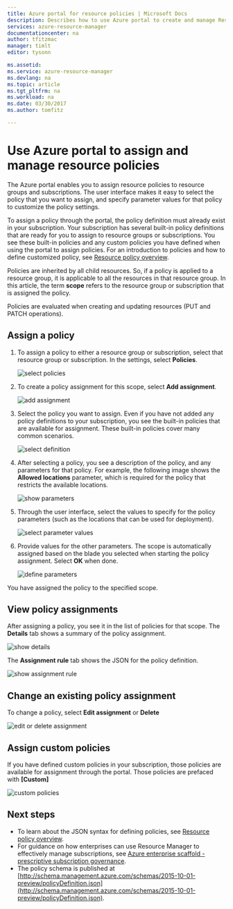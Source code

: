 ```yaml
---
title: Azure portal for resource policies | Microsoft Docs
description: Describes how to use Azure portal to create and manage Resource Manager policies. Policies can be applied at the subscription or resource groups.
services: azure-resource-manager
documentationcenter: na
author: tfitzmac
manager: timlt
editor: tysonn

ms.assetid: 
ms.service: azure-resource-manager
ms.devlang: na
ms.topic: article
ms.tgt_pltfrm: na
ms.workload: na
ms.date: 03/30/2017
ms.author: tomfitz

---
```

# Use Azure portal to assign and manage resource policies
The Azure portal enables you to assign resource policies to resource groups and subscriptions. The user interface makes it easy to select the policy that you want to assign, and specify parameter values for that policy to customize the policy settings. 

To assign a policy through the portal, the policy definition must already exist in your subscription. Your subscription has several built-in policy definitions that are ready for you to assign to resource groups or subscriptions. You see these built-in policies and any custom policies you have defined when using the portal to assign policies. For an introduction to policies and how to define customized policy, see [Resource policy overview](resource-manager-policy.md).

Policies are inherited by all child resources. So, if a policy is applied to a resource group, it is applicable to all the resources in that resource group. In this article, the term **scope** refers to the resource group or subscription that is assigned the policy. 

Policies are evaluated when creating and updating resources (PUT and PATCH operations).

## Assign a policy

1. To assign a policy to either a resource group or subscription, select that resource group or subscription. In the settings, select **Policies**.

   ![select policies](./media/resource-manager-policy-portal/select-policies.png)

2. To create a policy assignment for this scope, select **Add assignment**.

   ![add assignment](./media/resource-manager-policy-portal/add-assignment.png)

3. Select the policy you want to assign. Even if you have not added any policy definitions to your subscription, you see the built-in policies that are available for assignment. These built-in policies cover many common scenarios.

   ![select definition](./media/resource-manager-policy-portal/select-definition.png)

4. After selecting a policy, you see a description of the policy, and any parameters for that policy. For example, the following image shows the **Allowed locations** parameter, which is required for the policy that restricts the available locations.

   ![show parameters](./media/resource-manager-policy-portal/show-parameters.png)

5. Through the user interface, select the values to specify for the policy parameters (such as the locations that can be used for deployment).

   ![select parameter values](./media/resource-manager-policy-portal/select-parameters.png)

6. Provide values for the other parameters. The scope is automatically assigned based on the blade you selected when starting the policy assignment. Select **OK** when done.

   ![define parameters](./media/resource-manager-policy-portal/define-parameters.png)

  You have assigned the policy to the specified scope.

## View policy assignments

After assigning a policy, you see it in the list of policies for that scope. The **Details** tab shows a summary of the policy assignment.

![show details](./media/resource-manager-policy-portal/show-details.png)

The **Assignment rule** tab shows the JSON for the policy definition.

![show assignment rule](./media/resource-manager-policy-portal/show-assignment-rule.png)

## Change an existing policy assignment

To change a policy, select **Edit assignment** or **Delete**

![edit or delete assignment](./media/resource-manager-policy-portal/edit-delete-policy.png)

## Assign custom policies

If you have defined custom policies in your subscription, those policies are available for assignment through the portal. Those policies are prefaced with **[Custom]**

![custom policies](./media/resource-manager-policy-portal/show-custom-policy.png)

## Next steps
* To learn about the JSON syntax for defining policies, see [Resource policy overview](resource-manager-policy.md).
* For guidance on how enterprises can use Resource Manager to effectively manage subscriptions, see [Azure enterprise scaffold - prescriptive subscription governance](resource-manager-subscription-governance.md).
* The policy schema is published at [http://schema.management.azure.com/schemas/2015-10-01-preview/policyDefinition.json](http://schema.management.azure.com/schemas/2015-10-01-preview/policyDefinition.json). 

